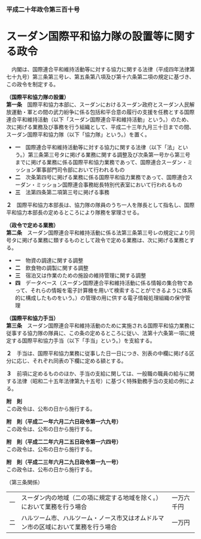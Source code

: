 ### 平成二十年政令第三百十号  
# スーダン国際平和協力隊の設置等に関する政令  
　内閣は、国際連合平和維持活動等に対する協力に関する法律（平成四年法律第七十九号）第三条第三号レ、第五条第八項及び第十六条第二項の規定に基づき、この政令を制定する。  
  
**（国際平和協力隊の設置）**  
**第一条**　国際平和協力本部に、スーダンにおけるスーダン政府とスーダン人民解放運動・軍との間の武力紛争に係る包括和平合意の履行の支援を任務とする国際連合平和維持活動（以下「スーダン国際連合平和維持活動」という。）のため、次に掲げる業務及び事務を行う組織として、平成二十三年九月三十日までの間、スーダン国際平和協力隊（以下「協力隊」という。）を置く。  
* **一**　国際連合平和維持活動等に対する協力に関する法律（以下「法」という。）第三条第三号タに掲げる業務に関する調整及び次条第一号から第三号までに掲げる業務に係る国際平和協力業務であって、国際連合スーダン・ミッション軍事部門司令部において行われるもの  
* **二**　次条第四号に掲げる業務に係る国際平和協力業務であって、国際連合スーダン・ミッション国際連合事務総長特別代表室において行われるもの  
* **三**　法第四条第二項第三号に掲げる事務  
  
**２**　国際平和協力本部長は、協力隊の隊員のうち一人を隊長として指名し、国際平和協力本部長の定めるところにより隊務を掌理させる。  
  
**（政令で定める業務）**  
**第二条**　スーダン国際連合平和維持活動に係る法第三条第三号レの規定により同号タに掲げる業務に類するものとして政令で定める業務は、次に掲げる業務とする。  
* **一**　物資の調達に関する調整  
* **二**　飲食物の調製に関する調整  
* **三**　宿泊又は作業のための施設の維持管理に関する調整  
* **四**　データベース（スーダン国際連合平和維持活動に係る情報の集合物であって、それらの情報を電子計算機を用いて検索することができるように体系的に構成したものをいう。）の管理の用に供する電子情報処理組織の保守管理  
  
**（国際平和協力手当）**  
**第三条**　スーダン国際連合平和維持活動のために実施される国際平和協力業務に従事する協力隊の隊員に、この条の定めるところに従い、法第十六条第一項に規定する国際平和協力手当（以下「手当」という。）を支給する。  
  
**２**　手当は、国際平和協力業務に従事した日一日につき、別表の中欄に掲げる区分に応じ、それぞれ同表の下欄に定める額とする。  
  
**３**　前項に定めるもののほか、手当の支給に関しては、一般職の職員の給与に関する法律（昭和二十五年法律第九十五号）に基づく特殊勤務手当の支給の例による。  
  
**附　則**  
この政令は、公布の日から施行する。  
  
**附　則（平成二一年六月二六日政令第一六九号）**  
この政令は、公布の日から施行する。  
  
**附　則（平成二二年六月二五日政令第一六四号）**  
この政令は、公布の日から施行する。  
  
**附　則（平成二三年六月二九日政令第一九一号）**  
この政令は、公布の日から施行する。  
  
（第三条関係）  

||||  
| --- | --- | --- |  
|一|スーダン内の地域（二の項に規定する地域を除く。）において業務を行う場合|一万六千円|  
|二|ハルツーム市、ハルツーム・ノース市又はオムドルマン市の区域において業務を行う場合|一万円|  
  
